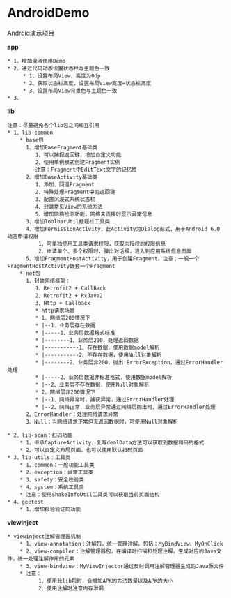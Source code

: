 # AndroidDemo

Android演示项目

**app**

    * 1、增加混淆使用Demo
    * 2、通过代码动态设置状态栏与主题色一致
         * 1、设置布局View，高度为0dp
         * 2、获取状态栏高度，设置布局View高度=状态栏高度
         * 3、设置布局View背景色与主题色一致
    * 3、

**lib**

    注意：尽量避免各个lib包之间相互引用
	* 1、lib-common
	    * base包
          1、增加BaseFragment基础类
             1、可以捕捉返回键，增加自定义功能
             2、使用单例模式创建Fragment实例
             注意：Fragment中EditText文字的记忆性
          2、增加BaseActivity基础类
             1、添加、回退Fragment
             2、特殊处理Fragment中的返回键
             3、配置沉浸式系统状态栏
             4、封装常见View的系统方法
             5、增加网络检测功能，网络未连接时显示异常信息
          3、增加ToolbarUtil标题栏工具类
          4、增加PermissionActivity，此Activity为Dialog形式，用于Android 6.0 动态申请权限
              1、可单独使用工具类请求权限，获取未授权的权限信息
              2、申请单个、多个权限时，弹出对话框，进入到应用系统信息页面
          5、增加FragmentHostActivity，用于创建Fragment。注意：一般一个FragmentHostActivity嵌套一个Fragment
        * net包
	      1、封装网络框架：
	         1、Retrofit2 + CallBack
	         2、Retrofit2 + RxJava2
	         3、Http + Callback
             * http请求场景
             * 1、网络层200情况下
             * |--1、业务层存在数据
             * |-----1、业务层数据格式标准
             * |--------1、业务层200，处理返回数据
             * |-----------1、存在数据，使用数据model解析
             * |-----------2、不存在数据，使用Null对象解析
             * |--------2、业务层非200，抛出 ErrorException，通过ErrorHandler处理
             * |-----2、业务层数据非标准格式，使用数据model解析
             * |--2、业务层不存在数据，使用Null对象解析
             * 2、网络层非200情况下
             * |--1、网络异常时，捕获异常，通过ErrorHandler处理
             * |--2、网络正常，业务层异常通过网络层抛出时，通过ErrorHandler处理
	      2、ErrorHandler：处理网络请求异常
	      3、Null：当网络请求正常但无返回数据时，可使用Null对象解析

    * 2、lib-scan：扫码功能
        * 1、继承CaptureActivity，复写dealData方法可以获取到数据和码的格式
        * 2、可以自定义布局页面，也可以使用默认扫码页面
    * 3、lib-utils：工具类
        * 1、common：一般功能工具类
        * 2、exception：异常工具类
        * 3、safety：安全校验类
        * 4、system：系统工具类
        * 注意：使用ShakeInfoUtil工具类可以获取当前页面结构
    * 4、geetest
        * 1、增加极验验证码功能

**viewinject**

    * viewinject注解管理器机制
        * 1、view-annotation：注解包，统一管理注解。包括：MyBindView、MyOnClick
        * 2、view-compiler：注解管理器包，在编译时扫描和处理注解，生成对应的Java文件，统一处理注解作用的元素
        * 3、view-bindview：MyViewInjector通过反射调用注解管理器生成的Java源文件
        * 注意：
              1、使用此lib包时，会增加APK的方法数量以及APK的大小
              2、使用注解时注意内存泄漏